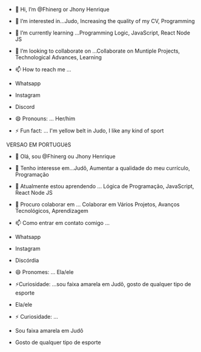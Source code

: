 - 👋 Hi, I’m @Fhinerg or Jhony Henrique
  
- 👀 I’m interested in...Judo, Increasing the quality of my CV, Programming

- 🌱 I’m currently learning ...Programming Logic, JavaScript, React Node JS
  
- 💞️ I’m looking to collaborate on ...Collaborate on Muntiple Projects, Technological Advances, Learning
  
- 📫 How to reach me ...
- Whatsapp
- Instagram
- Discord
  
- 😄 Pronouns: ... Her/him
  
- ⚡ Fun fact: ... I'm yellow belt in Judo, I like any kind of sport

VERSAO EM PORTUGUêS
- 👋 Olá, sou @Fhinerg ou Jhony Henrique
  
- 👀 Tenho interesse em...Judô, Aumentar a qualidade do meu currículo, Programação

- 🌱 Atualmente estou aprendendo ... Lógica de Programação, JavaScript, React Node JS
  
- 💞️ Procuro colaborar em ... Colaborar em Vários Projetos, Avanços Tecnológicos, Aprendizagem
  
- 📫 Como entrar em contato comigo ...
- Whatsapp
- Instagram
- Discórdia
  
- 😄 Pronomes: ... Ela/ele
  
- ⚡Curiosidade: ...sou faixa amarela em Judô, gosto de qualquer tipo de esporte
- Ela/ele
  
- ⚡ Curiosidade: ...
- Sou faixa amarela em Judô
- Gosto de qualquer tipo de esporte
<!---
Fhinerg/Fhinerg is a ✨ special ✨ repository because its `README.md` (this file) appears on your GitHub profile.
You can click the Preview link to take a look at your changes.
--->
